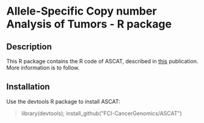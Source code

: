 Allele-Specific Copy number Analysis of Tumors - R package
======

Description
--------
This R package contains the R code of ASCAT, described in [this](http://www.ncbi.nlm.nih.gov/pubmed/20837533) publication. More information is to follow.

Installation
--------
Use the devtools R package to install ASCAT:
  > library(devtools); install_github("FCI-CancerGenomics/ASCAT")
